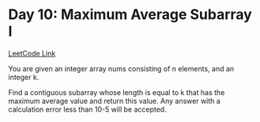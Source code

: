 



# Day 10: Maximum Average Subarray I

[LeetCode Link](https://leetcode.com/problems/maximum-average-subarray-i/description/?envType=study-plan-v2&envId=leetcode-75)

You are given an integer array nums consisting of n elements, and an integer k.

Find a contiguous subarray whose length is equal to k that has the maximum average value and return this value. Any answer with a calculation error less than 10-5 will be accepted.
